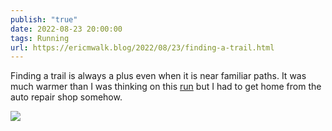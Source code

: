 ```yaml
---
publish: "true"
date: 2022-08-23 20:00:00
tags: Running
url: https://ericmwalk.blog/2022/08/23/finding-a-trail.html
---
```


Finding a trail is always a plus even when it is near familiar paths. It was much warmer than I was thinking on this [run](http://www.strava.com/activities/7689228839) but I had to get home from the auto repair shop somehow.

![](https://ericmwalk.blog/uploads/2022/1adfa51c5b.jpg)